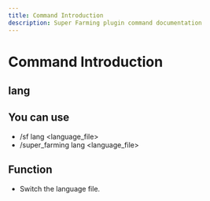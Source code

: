 ```yaml
---
title: Command Introduction
description: Super Farming plugin command documentation
---
```


# Command Introduction

## lang
## You can use
 - /sf lang <language_file>
 - /super_farming lang <language_file>

## Function
 - Switch the language file.